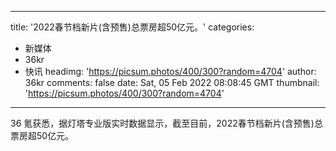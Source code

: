 
---
title: '2022春节档新片(含预售)总票房超50亿元。'
categories: 
 - 新媒体
 - 36kr
 - 快讯
headimg: 'https://picsum.photos/400/300?random=4704'
author: 36kr
comments: false
date: Sat, 05 Feb 2022 08:08:45 GMT
thumbnail: 'https://picsum.photos/400/300?random=4704'
---

<div>   
36 氪获悉，据灯塔专业版实时数据显示，截至目前，2022春节档新片(含预售)总票房超50亿元。  
</div>
            